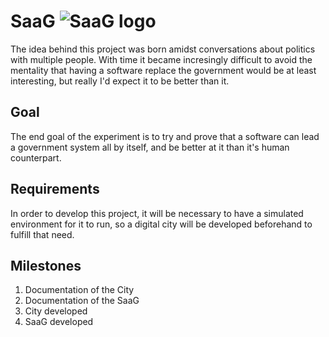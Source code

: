 # SaaG ![SaaG logo][logo]
The idea behind this project was born amidst conversations about politics with multiple people.
With time it became incresingly difficult to avoid the mentality that having a software replace the government would be at least interesting, but really I'd expect it to be better than it.

## Goal
The end goal of the experiment is to try and prove that a software can lead a government system all by itself, and be better at it than it's human counterpart.

## Requirements
In order to develop this project, it will be necessary to have a simulated environment for it to run, so a digital city will be developed beforehand to fulfill that need.

## Milestones
1. Documentation of the City
2. Documentation of the SaaG
3. City developed
4. SaaG developed

[logo]: https://s3.amazonaws.com/designmantic-logos/logos/2018/Jan/small-3033-5a5e0d32e9dcb.png